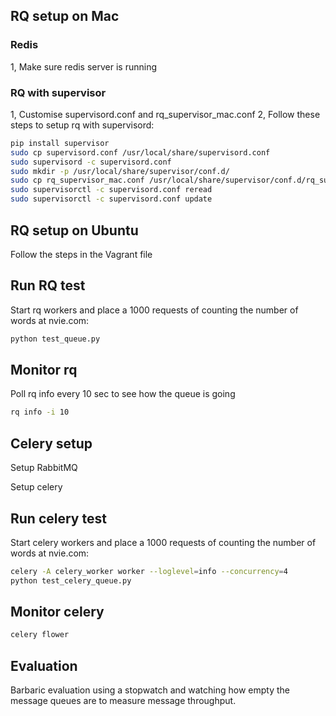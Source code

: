 ## RQ setup on Mac

### Redis

1, Make sure redis server is running

### RQ with supervisor

1, Customise supervisord.conf and rq_supervisor_mac.conf
2, Follow these steps to setup rq with supervisord:
```bash
pip install supervisor
sudo cp supervisord.conf /usr/local/share/supervisord.conf
sudo supervisord -c supervisord.conf
sudo mkdir -p /usr/local/share/supervisor/conf.d/
sudo cp rq_supervisor_mac.conf /usr/local/share/supervisor/conf.d/rq_supervisor.conf
sudo supervisorctl -c supervisord.conf reread
sudo supervisorctl -c supervisord.conf update
```

## RQ setup on Ubuntu

Follow the steps in the Vagrant file

## Run RQ test

Start rq workers and place a 1000 requests of counting the number of words at nvie.com:

```bash
python test_queue.py
```

## Monitor rq

Poll rq info every 10 sec to see how the queue is going
```bash
rq info -i 10
```

## Celery setup

Setup RabbitMQ

Setup celery

## Run celery test

Start celery workers and place a 1000 requests of counting the number of words at nvie.com:

```bash
celery -A celery_worker worker --loglevel=info --concurrency=4
python test_celery_queue.py
```

## Monitor celery

```bash
celery flower
```

## Evaluation

Barbaric evaluation using a stopwatch and watching how empty the message queues are to measure message throughput.

